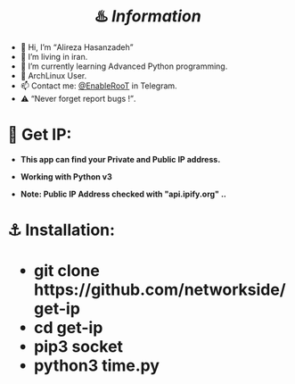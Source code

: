 <h1 align="center">♨️ <strong><i>Information</i></strong></h1>
<ul>
  <li>  👋 Hi, I’m <q>Alireza Hasanzadeh</q></li>
  <li>  👀 I’m living in iran.</li>
  <li>  🌱 I’m currently learning Advanced Python programming.</li>
  <li>  💞️ ArchLinux User.</li>
  <li>  📫 Contact me: <a href="https://t.me/EnableRoot/">@EnableRooT</a> in Telegram.</li>
  <li>  ⚠️ <q>Never forget report bugs !</q>.</li>
 </ul>
<h1><strong>🔱 Get IP:</strong></h1>
<ul>
  <li><p><strong>This app can find your Private and Public IP address.<strong><p></li>
  <li><p><b>Working with Python v3</b><p></li>
  <li><p><b>Note: Public IP Address checked with "api.ipify.org" ..</b><p></li>
</ul>
<h1>⚓️ Installation:<h1>
<ul>
  <li>git clone https://github.com/networkside/get-ip</li>
  <li>cd get-ip</li>
  <li>pip3 socket</li>
  <li>python3 time.py</li>
</ul>
